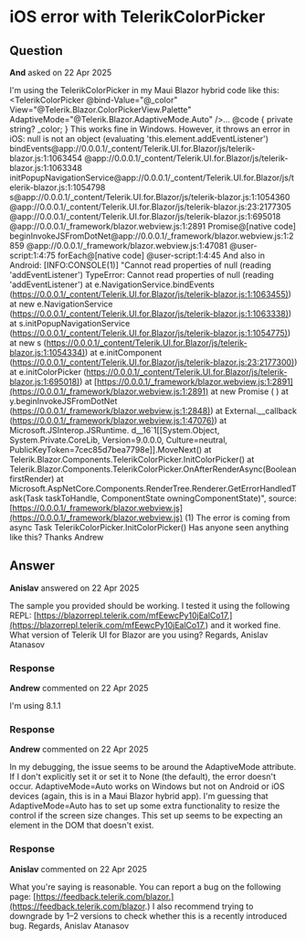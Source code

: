 # iOS error with TelerikColorPicker

## Question

**And** asked on 22 Apr 2025

I'm using the TelerikColorPicker in my Maui Blazor hybrid code like this: <TelerikColorPicker @bind-Value="@_color" View="@Telerik.Blazor.ColorPickerView.Palette" AdaptiveMode="@Telerik.Blazor.AdaptiveMode.Auto" />...
@code { private string? _color; } This works fine in Windows. However, it throws an error in iOS: null is not an object (evaluating 'this.element.addEventListener')
bindEvents@app://0.0.0.1/_content/Telerik.UI.for.Blazor/js/telerik-blazor.js:1:1063454
@app://0.0.0.1/_content/Telerik.UI.for.Blazor/js/telerik-blazor.js:1:1063348
initPopupNavigationService@app://0.0.0.1/_content/Telerik.UI.for.Blazor/js/telerik-blazor.js:1:1054798
s@app://0.0.0.1/_content/Telerik.UI.for.Blazor/js/telerik-blazor.js:1:1054360
@app://0.0.0.1/_content/Telerik.UI.for.Blazor/js/telerik-blazor.js:23:2177305
@app://0.0.0.1/_content/Telerik.UI.for.Blazor/js/telerik-blazor.js:1:695018
@app://0.0.0.1/_framework/blazor.webview.js:1:2891
Promise@[native code]
beginInvokeJSFromDotNet@app://0.0.0.1/_framework/blazor.webview.js:1:2859
@app://0.0.0.1/_framework/blazor.webview.js:1:47081
@user-script:1:4:75
forEach@[native code]
@user-script:1:4:45 And also in Android: [INFO:CONSOLE(1)] "Cannot read properties of null (reading 'addEventListener')
TypeError: Cannot read properties of null (reading 'addEventListener')
at e.NavigationService.bindEvents ([https://0.0.0.1/_content/Telerik.UI.for.Blazor/js/telerik-blazor.js:1:1063455)](https://0.0.0.1/_content/Telerik.UI.for.Blazor/js/telerik-blazor.js:1:1063455))
at new e.NavigationService ([https://0.0.0.1/_content/Telerik.UI.for.Blazor/js/telerik-blazor.js:1:1063338)](https://0.0.0.1/_content/Telerik.UI.for.Blazor/js/telerik-blazor.js:1:1063338))
at s.initPopupNavigationService ([https://0.0.0.1/_content/Telerik.UI.for.Blazor/js/telerik-blazor.js:1:1054775)](https://0.0.0.1/_content/Telerik.UI.for.Blazor/js/telerik-blazor.js:1:1054775))
at new s ([https://0.0.0.1/_content/Telerik.UI.for.Blazor/js/telerik-blazor.js:1:1054334)](https://0.0.0.1/_content/Telerik.UI.for.Blazor/js/telerik-blazor.js:1:1054334))
at e.initComponent ([https://0.0.0.1/_content/Telerik.UI.for.Blazor/js/telerik-blazor.js:23:2177300)](https://0.0.0.1/_content/Telerik.UI.for.Blazor/js/telerik-blazor.js:23:2177300))
at e.initColorPicker ([https://0.0.0.1/_content/Telerik.UI.for.Blazor/js/telerik-blazor.js:1:695018)](https://0.0.0.1/_content/Telerik.UI.for.Blazor/js/telerik-blazor.js:1:695018))
at [https://0.0.0.1/_framework/blazor.webview.js:1:2891](https://0.0.0.1/_framework/blazor.webview.js:1:2891)
at new Promise ( <anonymous> )
at y.beginInvokeJSFromDotNet ([https://0.0.0.1/_framework/blazor.webview.js:1:2848)](https://0.0.0.1/_framework/blazor.webview.js:1:2848))
at External.__callback ([https://0.0.0.1/_framework/blazor.webview.js:1:47076)](https://0.0.0.1/_framework/blazor.webview.js:1:47076))
at Microsoft.JSInterop.JSRuntime. <InvokeAsync> d__16`1[[System.Object, System.Private.CoreLib, Version=9.0.0.0, Culture=neutral, PublicKeyToken=7cec85d7bea7798e]].MoveNext()
at Telerik.Blazor.Components.TelerikColorPicker.InitColorPicker()
at Telerik.Blazor.Components.TelerikColorPicker.OnAfterRenderAsync(Boolean firstRender)
at Microsoft.AspNetCore.Components.RenderTree.Renderer.GetErrorHandledTask(Task taskToHandle, ComponentState owningComponentState)", source: [https://0.0.0.1/_framework/blazor.webview.js](https://0.0.0.1/_framework/blazor.webview.js) (1) The error is coming from async Task TelerikColorPicker.InitColorPicker() Has anyone seen anything like this? Thanks Andrew

## Answer

**Anislav** answered on 22 Apr 2025

The sample you provided should be working. I tested it using the following REPL: [https://blazorrepl.telerik.com/mfEewcPy10jEalCo17,](https://blazorrepl.telerik.com/mfEewcPy10jEalCo17,) and it worked fine. What version of Telerik UI for Blazor are you using? Regards, Anislav Atanasov

### Response

**Andrew** commented on 22 Apr 2025

I'm using 8.1.1 <PackageReference Include="Telerik.UI.for.Blazor" Version="8.1.1" />

### Response

**Andrew** commented on 22 Apr 2025

In my debugging, the issue seems to be around the AdaptiveMode attribute. If I don't explicitly set it or set it to None (the default), the error doesn't occur. AdaptiveMode=Auto works on Windows but not on Android or iOS devices (again, this is in a Maui Blazor hybrid app). I'm guessing that AdaptiveMode=Auto has to set up some extra functionality to resize the control if the screen size changes. This set up seems to be expecting an element in the DOM that doesn't exist.

### Response

**Anislav** commented on 22 Apr 2025

What you're saying is reasonable. You can report a bug on the following page: [https://feedback.telerik.com/blazor.](https://feedback.telerik.com/blazor.) I also recommend trying to downgrade by 1–2 versions to check whether this is a recently introduced bug. Regards, Anislav Atanasov

